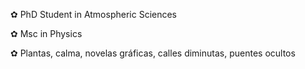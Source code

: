✿ PhD Student in Atmospheric Sciences

✿ Msc in Physics

✿ Plantas, calma, novelas gráficas, calles diminutas, puentes ocultos


